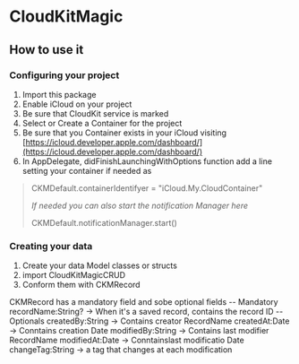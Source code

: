 # CloudKitMagic

## How to use it

### Configuring your project
1. Import this package
2. Enable iCloud on your project
1. Be sure that CloudKit service is marked
2. Select or Create a Container for the project
3. Be sure that you Container exists in your iCloud visiting  [https://icloud.developer.apple.com/dashboard/](https://icloud.developer.apple.com/dashboard/)
3. In AppDelegate, didFinishLaunchingWithOptions function add a line setting your container if needed as
> CKMDefault.containerIdentifyer = "iCloud.My.CloudContainer"
>
>  *If needed you can also start the notification Manager here*
>
> CKMDefault.notificationManager.start()


### Creating your data

1. Create your data Model classes or structs
2. import CloudKitMagicCRUD
3. Conform them with CKMRecord


CKMRecord has a mandatory field and sobe optional fields
-- Mandatory
recordName:String? -> When it's a saved record, contains the record ID
-- Optionals
createdBy:String -> Contains creator RecordName
createdAt:Date -> Conntains creation Date
modifiedBy:String -> Contains last modifier RecordName
modifiedAt:Date -> Conntainslast modificatio Date
changeTag:String -> a tag that changes at each modification

